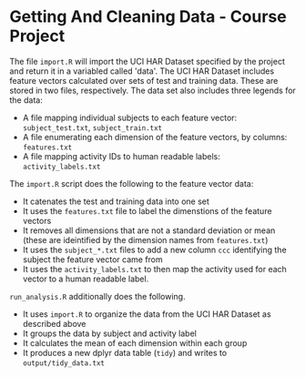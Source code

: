 # Getting And Cleaning Data - Course Project

The file `import.R` will import the UCI HAR Dataset specified by the project and return it in a
variabled called 'data'. The UCI HAR Dataset includes feature vectors calculated over sets of test
and training data. These are stored in two files, respectively. The data set also includes three
legends for the data:

* A file mapping individual subjects to each feature vector: `subject_test.txt`, `subject_train.txt`
* A file enumerating each dimension of the feature vectors, by columns: `features.txt`
* A file mapping activity IDs to human readable labels: `activity_labels.txt`

The `import.R` script does the following to the feature vector data:

* It catenates the test and training data into one set
* It uses the `features.txt` file to label the dimenstions of the feature vectors
* It removes all dimensions that are not a standard deviation or mean (these are ideintified by the
  dimension names from `features.txt`)
* It uses the `subject_*.txt` files to add a new column `ccc` identifying the subject the feature
  vector came from
* It uses the `activity_labels.txt` to then map the activity used for each vector to a human readable
  label.
  
  
`run_analysis.R` additionally does the following.

* It uses `import.R` to organize the data from the UCI HAR Dataset as described above
* It groups the data by subject and activity label
* It calculates the mean of each dimension within each group
* It produces a new dplyr data table (`tidy`) and writes to `output/tidy_data.txt`

